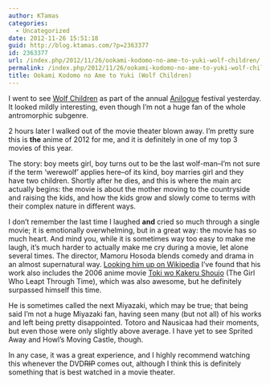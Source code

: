 ```yaml
---
author: KTamas
categories:
  - Uncategorized
date: 2012-11-26 15:51:18
guid: http://blog.ktamas.com/?p=2363377
id: 2363377
url: /index.php/2012/11/26/ookami-kodomo-no-ame-to-yuki-wolf-children/
permalink: /index.php/2012/11/26/ookami-kodomo-no-ame-to-yuki-wolf-children/
title: Ookami Kodomo no Ame to Yuki (Wolf Children)
---
```


I went to see [Wolf Children](http://myanimelist.net/anime/12355/Ookami_Kodomo_no_Ame_to_Yuki) as part of the annual [Anilogue](http://www.anilogue.com/) festival yesterday. It looked mildly interesting, even though I&#8217;m not a huge fan of the whole antromorphic subgenre.

2 hours later I walked out of the movie theater blown away. I&#8217;m pretty sure this is **the** anime of 2012 for me, and it is definitely in one of my top 3 movies of this year.

The story: boy meets girl, boy turns out to be the last wolf-man&#8211;I&#8217;m not sure if the term &#8216;werewolf&#8217; applies here&#8211;of its kind, boy marries girl and they have two children. Shortly after he dies, and this is where the main arc actually begins: the movie is about the mother moving to the countryside and raising the kids, and how the kids grow and slowly come to terms with their complex nature in different ways.

I don&#8217;t remember the last time I laughed **and** cried so much through a single movie; it is emotionally overwhelming, but in a great way: the movie has so much heart. And mind you, while it is sometimes way too easy to make me laugh, it&#8217;s much harder to actually make me cry during a movie, let alone several times. The director, Mamoru Hosoda blends comedy and drama in an almost supernatural way. [Looking him up on Wikipedia](http://en.wikipedia.org/wiki/Mamoru_Hosoda) I&#8217;ve found that his work also includes the 2006 anime movie [Toki wo Kakeru Shoujo](http://myanimelist.net/anime/2236/Toki_wo_Kakeru_Shoujo) (The Girl Who Leapt Through Time), which was also awesome, but he definitely surpassed himself this time.

He is sometimes called the next Miyazaki, which may be true; that being said I&#8217;m not a huge Miyazaki fan, having seen many (but not all) of his works and left being pretty disappointed. Totoro and Nausicaa had their moments, but even those were only slightly above average. I have yet to see Sprited Away and Howl&#8217;s Moving Castle, though.

In any case, it was a great experience, and I highly recommend watching this whenever the DVD<del>RIP</del> comes out, although I think this is definitely something that is best watched in a movie theater.
